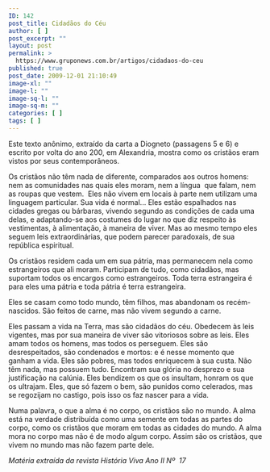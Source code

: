 ```yaml
---
ID: 142
post_title: Cidadãos do Céu
author: [ ]
post_excerpt: ""
layout: post
permalink: >
  https://www.gruponews.com.br/artigos/cidadaos-do-ceu
published: true
post_date: 2009-12-01 21:10:49
image-xl: ""
image-l: ""
image-sq-l: ""
image-sq-m: ""
categories: [ ]
tags: [ ]
---
```

Este texto anônimo, extraído da carta a Diogneto (passagens 5 e 6) e escrito por volta do ano 200, em Alexandria, mostra como os cristãos eram vistos por seus contemporâneos.

Os cristãos não têm nada de diferente, comparados aos outros homens: nem as comunidades nas quais eles moram, nem a língua  que falam, nem as roupas que vestem.  Eles não vivem em locais à parte nem utilizam uma linguagem particular. Sua vida é normal... Eles estão espalhados nas cidades gregas ou bárbaras, vivendo segundo as condições de cada uma delas, e adaptando-se aos costumes do lugar no que diz respeito às vestimentas, à alimentação, à maneira de viver. Mas ao mesmo tempo eles seguem leis extraordinárias, que podem parecer paradoxais, de sua república espiritual.

Os cristãos residem cada um em sua pátria, mas permanecem nela como estrangeiros que ali moram. Participam de tudo, como cidadãos, mas suportam todos os encargos como estrangeiros. Toda terra estrangeira é para eles uma pátria e toda pátria é terra estrangeira.

Eles se casam como todo mundo, têm filhos, mas abandonam os recém-nascidos. São feitos de carne, mas não vivem segundo a carne.

Eles passam a vida na Terra, mas são cidadãos do céu. Obedecem às leis vigentes, mas por sua maneira de viver são vitoriosos sobre as leis. Eles amam todos os homens, mas todos os perseguem. Eles são desrespeitados, são condenados e mortos: e é nesse momento que ganham a vida. Eles são pobres, mas todos enriquecem à sua custa. Não têm nada, mas possuem tudo. Encontram sua glória no desprezo e sua justificação na calúnia. Eles bendizem os que os insultam, honram os que os ultrajam. Eles, que só fazem o bem, são punidos como celerados, mas se regozijam no castigo, pois isso os faz nascer para a vida.

Numa palavra, o que a alma é no corpo, os cristãos são no mundo. A alma está na verdade distribuída como uma semente em todas as partes do corpo, como os cristãos que moram em todas as cidades do mundo. A alma mora no corpo mas não é de modo algum corpo. Assim são os cristãos, que vivem no mundo mas não fazem parte dele.

<em>Matéria extraída da revista História Viva Ano II Nº  17</em>